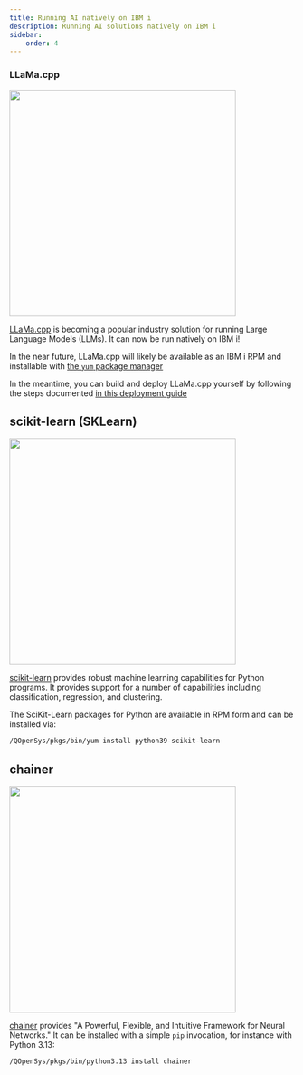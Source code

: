 ```yaml
---
title: Running AI natively on IBM i
description: Running AI solutions natively on IBM i
sidebar:
    order: 4
---
```



### LLaMa.cpp

<img src="https://github.com/user-attachments/assets/b8942b7d-daf8-4c9d-ade4-a88d4ce0683b" width=400>

[LLaMa.cpp](https://github.com/ggml-org/llama.cpp) is becoming a popular industry solution
for running Large Language Models (LLMs). It can now be run natively on IBM i!

In the near future, LLaMa.cpp will likely be available as an IBM i RPM and
installable with [the `yum` package manager](http://ibm.biz/ibmi-rpms)

In the meantime, you can build and deploy LLaMa.cpp yourself by following the
steps documented [in this deployment guide](http://ibm.biz/llamacpp-ibmi)

## scikit-learn (SKLearn)

<img src="https://github.com/user-attachments/assets/8415899a-c8ba-4ef7-b4f2-4ed776719ad5" width=400>

[scikit-learn](https://scikit-learn.org/) provides robust machine learning capabilities for Python programs. It provides support
for a number of capabilities including classification, regression, and clustering.

The SciKit-Learn packages for Python are available in RPM form and can be installed via:
```bash
/QOpenSys/pkgs/bin/yum install python39-scikit-learn
```

## chainer

<img src="https://github.com/user-attachments/assets/7c1495ec-7a79-448c-8e09-f8eb2bdb5dd5" width=400>

[chainer](https://chainer.org/) provides "A Powerful, Flexible, and Intuitive Framework for Neural Networks."
It can be installed with a simple `pip` invocation, for instance with Python 3.13:

```bash
/QOpenSys/pkgs/bin/python3.13 install chainer
```
